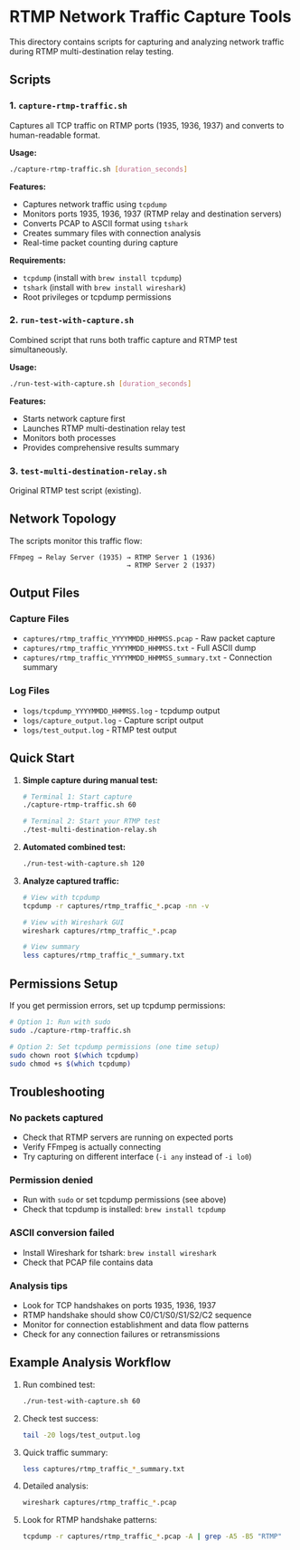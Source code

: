 # RTMP Network Traffic Capture Tools

This directory contains scripts for capturing and analyzing network traffic during RTMP multi-destination relay testing.

## Scripts

### 1. `capture-rtmp-traffic.sh`
Captures all TCP traffic on RTMP ports (1935, 1936, 1937) and converts to human-readable format.

**Usage:**
```bash
./capture-rtmp-traffic.sh [duration_seconds]
```

**Features:**
- Captures network traffic using `tcpdump`
- Monitors ports 1935, 1936, 1937 (RTMP relay and destination servers)
- Converts PCAP to ASCII format using `tshark`
- Creates summary files with connection analysis
- Real-time packet counting during capture

**Requirements:**
- `tcpdump` (install with `brew install tcpdump`)
- `tshark` (install with `brew install wireshark`)
- Root privileges or tcpdump permissions

### 2. `run-test-with-capture.sh`
Combined script that runs both traffic capture and RTMP test simultaneously.

**Usage:**
```bash
./run-test-with-capture.sh [duration_seconds]
```

**Features:**
- Starts network capture first
- Launches RTMP multi-destination relay test
- Monitors both processes
- Provides comprehensive results summary

### 3. `test-multi-destination-relay.sh`
Original RTMP test script (existing).

## Network Topology

The scripts monitor this traffic flow:
```
FFmpeg → Relay Server (1935) → RTMP Server 1 (1936)
                             → RTMP Server 2 (1937)
```

## Output Files

### Capture Files
- `captures/rtmp_traffic_YYYYMMDD_HHMMSS.pcap` - Raw packet capture
- `captures/rtmp_traffic_YYYYMMDD_HHMMSS.txt` - Full ASCII dump
- `captures/rtmp_traffic_YYYYMMDD_HHMMSS_summary.txt` - Connection summary

### Log Files
- `logs/tcpdump_YYYYMMDD_HHMMSS.log` - tcpdump output
- `logs/capture_output.log` - Capture script output
- `logs/test_output.log` - RTMP test output

## Quick Start

1. **Simple capture during manual test:**
   ```bash
   # Terminal 1: Start capture
   ./capture-rtmp-traffic.sh 60
   
   # Terminal 2: Start your RTMP test
   ./test-multi-destination-relay.sh
   ```

2. **Automated combined test:**
   ```bash
   ./run-test-with-capture.sh 120
   ```

3. **Analyze captured traffic:**
   ```bash
   # View with tcpdump
   tcpdump -r captures/rtmp_traffic_*.pcap -nn -v
   
   # View with Wireshark GUI
   wireshark captures/rtmp_traffic_*.pcap
   
   # View summary
   less captures/rtmp_traffic_*_summary.txt
   ```

## Permissions Setup

If you get permission errors, set up tcpdump permissions:

```bash
# Option 1: Run with sudo
sudo ./capture-rtmp-traffic.sh

# Option 2: Set tcpdump permissions (one time setup)
sudo chown root $(which tcpdump)
sudo chmod +s $(which tcpdump)
```

## Troubleshooting

### No packets captured
- Check that RTMP servers are running on expected ports
- Verify FFmpeg is actually connecting
- Try capturing on different interface (`-i any` instead of `-i lo0`)

### Permission denied
- Run with `sudo` or set tcpdump permissions (see above)
- Check that tcpdump is installed: `brew install tcpdump`

### ASCII conversion failed
- Install Wireshark for tshark: `brew install wireshark`
- Check that PCAP file contains data

### Analysis tips
- Look for TCP handshakes on ports 1935, 1936, 1937
- RTMP handshake should show C0/C1/S0/S1/S2/C2 sequence
- Monitor for connection establishment and data flow patterns
- Check for any connection failures or retransmissions

## Example Analysis Workflow

1. Run combined test:
   ```bash
   ./run-test-with-capture.sh 60
   ```

2. Check test success:
   ```bash
   tail -20 logs/test_output.log
   ```

3. Quick traffic summary:
   ```bash
   less captures/rtmp_traffic_*_summary.txt
   ```

4. Detailed analysis:
   ```bash
   wireshark captures/rtmp_traffic_*.pcap
   ```

5. Look for RTMP handshake patterns:
   ```bash
   tcpdump -r captures/rtmp_traffic_*.pcap -A | grep -A5 -B5 "RTMP"
   ```